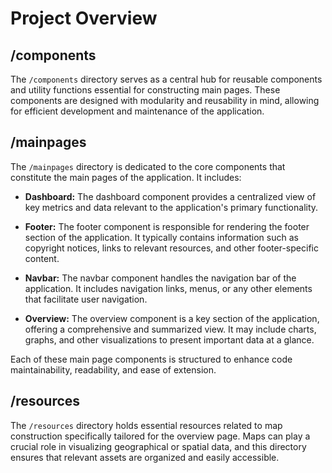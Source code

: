 # Project Overview

## /components

The `/components` directory serves as a central hub for reusable components and utility functions essential for constructing main pages. These components are designed with modularity and reusability in mind, allowing for efficient development and maintenance of the application.

## /mainpages

The `/mainpages` directory is dedicated to the core components that constitute the main pages of the application. It includes:

- **Dashboard:** The dashboard component provides a centralized view of key metrics and data relevant to the application's primary functionality.

- **Footer:** The footer component is responsible for rendering the footer section of the application. It typically contains information such as copyright notices, links to relevant resources, and other footer-specific content.

- **Navbar:** The navbar component handles the navigation bar of the application. It includes navigation links, menus, or any other elements that facilitate user navigation.

- **Overview:** The overview component is a key section of the application, offering a comprehensive and summarized view. It may include charts, graphs, and other visualizations to present important data at a glance.

Each of these main page components is structured to enhance code maintainability, readability, and ease of extension.

## /resources

The `/resources` directory holds essential resources related to map construction specifically tailored for the overview page. Maps can play a crucial role in visualizing geographical or spatial data, and this directory ensures that relevant assets are organized and easily accessible.
